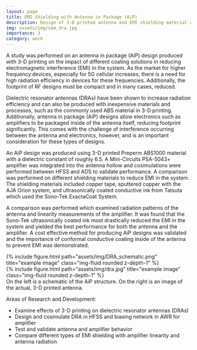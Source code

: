 ```yaml
---
layout: page
title: EMI Shielding with Antenna in Package (AiP)
description: Design of 3-D printed antenna and EMI shielding material analysis
img: assets/img/sem_dra.jpg
importance: 3
category: work
---
```

A study was performed on an antenna in package (AiP) design produced with 3-D printing on the impact of different coating solutions in reducing electromagnetic interference (EMI) in the system. As the market for higher frequency devices, especially for 5G cellular increases, there is a need for high radiation efficiency in devices for these frequencies. Additionally, the footprint of RF designs must be compact and in many cases, reduced.

Dielectric resonator antennas (DRAs) have been shown to increase radiation efficiency and can also be produced with inexpensive materials and processes, such as the commonly used ABS material in 3-D printing. Additionally, antenna in package (AiP) designs allow electronics such as amplifiers to be packaged inside of the antenna itself, reducing footprint significantly. This comes with the challenge of interference occurring between the antenna and electronics, however, and is an important consideration for these types of designs.
 
An AiP design was produced using 3-D printed Preperm ABS1000 material with a dielectric constant of roughly 6.5. A Mini-Circuits PSA-5043+ amplifier was integrated into the antenna hollow and cosimulations were performed between HFSS and ADS to validate performance. A comparison was performed on different shielding materials to reduce EMI in the system. The shielding materials included copper tape, sputtered copper with the AJA Orion system, and ultrasonically coated conductive ink from Tatsuta which used the Sono-Tek ExactaCoat System.

A comparison was performed which examined radiation patterns of the antenna and linearity measurements of the amplifier. It was found that the Sono-Tek ultrasonically coated ink most drastically reduced the EMI in the system and yielded the best performance for both the antenna and the amplifier. A cost effective method for producing AiP designs was validated and the importance of conformal conductive coating inside of the antenna to prevent EMI was demonstrated. 





<div class="row justify-content-sm-center">
    <div class="col-sm-8 mt-3 mt-md-0">
        {% include figure.html path="assets/img/DRA_schematic.png" title="example image" class="img-fluid rounded z-depth-1" %}
    </div>
    <div class="col-sm-4 mt-3 mt-md-0">
        {% include figure.html path="assets/img/dra.jpg" title="example image" class="img-fluid rounded z-depth-1" %}
    </div>
</div>
<div class="caption">
    On the left is a schematic of the AiP structure. On the right is an image of the actual, 3-D printed antenna.
</div>

Areas of Research and Development:
<ul>
<li> Examine effects of 3-D printing on dielectric resonator antennas (DRAs)</li>
<li>Design and cosimulate DRA in HFSS and biasing network in AWR for amplifier</li>
<li>Test and validate antenna and amplifier behavior</li>
<li>Compare different types of EMI shielding with amplifier linearity and antenna radiation</li>
</ul>
